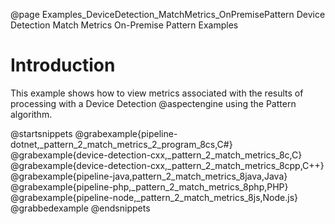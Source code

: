 @page Examples_DeviceDetection_MatchMetrics_OnPremisePattern Device Detection Match Metrics On-Premise Pattern Examples

# Introduction

This example shows how to view metrics associated with the results of processing with a Device Detection
@aspectengine using the Pattern algorithm.

@startsnippets
@grabexample{pipeline-dotnet,_pattern_2_match_metrics_2_program_8cs,C#}
@grabexample{device-detection-cxx,_pattern_2_match_metrics_8c,C}
@grabexample{device-detection-cxx,_pattern_2_match_metrics_8cpp,C++}
@grabexample{pipeline-java,pattern_2_match_metrics_8java,Java}
@grabexample{pipeline-php,_pattern_2_match_metrics_8php,PHP}
@grabexample{pipeline-node,_pattern_2_match_metrics_8js,Node.js}
@grabbedexample
@endsnippets
